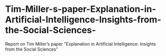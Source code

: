 # Tim-Miller-s-paper-Explanation-in-Artificial-Intelligence-Insights-from-the-Social-Sciences-
Report on Tim Miller’s paper "Explanation in Artificial Intelligence: Insights from the Social Sciences"
